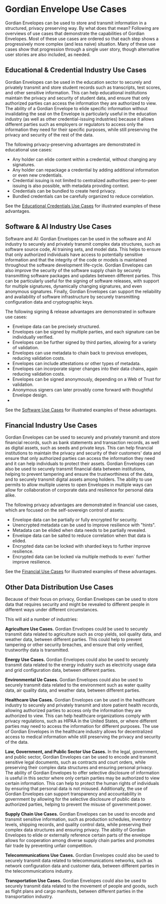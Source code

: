 # Gordian Envelope Use Cases

Gordian Envelopes can be used to store and transmit information in a structured, privacy preserving way. By what does that mean? Following are overviews of use cases that demonstrate the capabilities of Gordian Envelopes. Most of these use cases are ordered so that each step shows a progressively more complex (and less naive) situation. Many of these use cases show that progression through a single user story, though alternative user stories are also included, as needed.

## Educational & Credential Industry Use Cases

Gordian Envelopes can be used in the education sector to securely and privately transmit and store student records such as transcripts, test scores, and other sensitive information. This can help educational institutions maintain the privacy and security of student data, and ensure that only authorized parties can access the information they are authorized to view. The ability of a Gordian Envelope to elide specific information without invalidating the seal on the Envelope is particularly useful in the education industry (as well as other credential-issuing industries) because it allows different parties such as employers or regulators to access only the information they need for their specific purposes, while still preserving the privacy and security of the rest of the data.

The following privacy-preserving advantages are demonstrated in educational use cases:

* Any holder can elide content within a credential, without changing any signatures.
* Any holder can repackage a credential by adding additional information or even new credentials.
* Credential issuing is not limited to centralized authorities: peer-to-peer issuing is also possible, with metadata providing context.
* Credentials can be bundled to create herd privacy.
* Bundled credentials can be carefully organized to reduce correlation.

See the [Educational Credentials Use Cases](https://github.com/BlockchainCommons/Gordian/blob/master/Docs/Envelope-Use-Cases-Educational.md) for illustrated examples of these advantages.

## Software & AI Industry Use Cases

Software and AI: Gordian Envelopes can be used in the software and AI industry to securely and privately transmit complex data structures, such as software source code, AI training sets, and model data. This helps to ensure that only authorized individuals have access to potentially sensitive information and that the integrity of the code or models is maintained throughout the software development life-cycle. Gordian Envelopes can also improve the security of the software supply chain by securely transmitting software packages and updates between different parties. This can be particularly useful for the signing of software releases, with support for multiple signatures, dynamically changing signatures, and even anonymous signatures. Finally, Gordian Envelopes can support the reliability and availability of software infrastructure by securely transmitting configuration data and cryptographic keys.

The following signing & release advantages are demonstrated in software use cases:

* Envelope data can be precisely structured.
* Envelopes can be signed by multiple parties, and each signature can be individually verified.
* Envelopes can be further signed by third parties, allowing for a variety of validation.
* Envelopes can use metadata to chain back to previous envelopes, reducing validation costs.
* Envelopes can include attestations or other types of metadata.
* Envelopes can incorporate signer changes into their data chains, again reducing validation costs.
* Envelopes can be signed anonymously, depending on a Web of Trust for validation.
* Anonymous signers can later provably come forward with thoughtful Envelope design.
* 
See the [Software Use Cases](https://github.com/BlockchainCommons/Gordian/blob/master/Docs/Envelope-Use-Cases-Software.md) for illustrated examples of these advantages.

## Financial Industry Use Cases

Gordian Envelopes can be used to securely and privately transmit and store financial records, such as bank statements and transaction records, as well as digital assets, such as seeds and private keys. This can help financial institutions to maintain the privacy and security of their customers' data and ensure that only authorized parties can access the information they need and it can help individuals to protect their assets. Gordian Envelopes can also be used to securely transmit financial data between institutions, helping to prevent tampering and ensure the trustworthiness of the data, and to securely transmit digital assets among holders. The ability to use permits to allow multiple useres to open Envelopes in multiple ways can allow for collaboration of corporate data and resilience for personal data alike. 

The following privacy advantages are demonstrated in financial use cases, which are focused on the self-sovereign control of assets:

* Envelope data can be partially or fully encrypted for security.
* Unencrypted metadata can be used to improve resilience with "hints".
* Metadata can be elided when data needs to be partially revealed.
* Envelope data can be salted to reduce correlation when that data is elided.
* Encrypted data can be locked with sharded keys to further improve resilience.
* Encrypted data can be locked via multiple methods to even` further improve resilience.

See the [Financial Use Cases](https://github.com/BlockchainCommons/Gordian/blob/master/Docs/Envelope-Use-Cases-Assets.md) for illustrated examples of these advantages.

## Other Data Distribution Use Cases

Because of their focus on privacy, Gordian Envelopes can be used to store data that requires security and might be revealed to different people in different ways under different circumstances.

This will aid a number of industries:

**Agriculture Use Cases.** Gordian Envelopes could be used to securely transmit data related to agriculture such as crop yields, soil quality data, and weather data, between different parties. This could help to prevent tampering or other security breaches, and ensure that only verified, trustworthy data is transmitted.

**Energy Use Cases.** Gordian Envelopes could also be used to securely transmit data related to the energy industry such as electricity usage data and grid configuration data, between different parties.

**Environmental Ue Cases.** Gordian Envelopes could also be used to securely transmit data related to the environment such as water quality data, air quality data, and weather data, between different parties.

**Healthcare Use Cases.** Gordian Envelopes can be used in the healthcare industry to securely and privately transmit and store patient health records, allowing authorized parties to access only the information they are authorized to view. This can help healthcare organizations comply with privacy regulations, such as HIPAA in the United States, or where different parties may need to access the information for different purposes. The use of Gordian Envelopes in the healthcare industry allows for decentralized access to medical information while still preserving the privacy and security of the data.

**Law, Government, and Public Sector Use Cases.** In the legal, government, and public sector, Gordian Envelopes can be used to encode and transmit sensitive legal documents, such as contracts and court orders, while preserving their complex data structures and ensuring personal privacy. The ability of Gordian Envelopes to offer selective disclosure of information is useful in this sector where only certain parties may be authorized to view certain information. This can help to protect the human rights of individuals by ensuring that personal data is not misused. Additionally, the use of Gordian Envelopes can support transparency and accountability in government by allowing for the selective disclosure of public data to authorized parties, helping to prevent the misuse of government power.

**Supply Chain Use Cases.** Gordian Envelopes can be used to encode and transmit sensitive information, such as production schedules, inventory levels, shipping records, and quality control data, while preserving their complex data structures and ensuring privacy. The ability of Gordian Envelopes to elide or externally reference certain parts of the envelope allows for cooperation among diverse supply chain parties and promotes fair trade by preventing unfair competition. 

**Telecommunications Use Cases.** Gordian Envelopes could also be used to securely transmit data related to telecommunications networks, such as network configuration data and customer data, between different parties in the telecommunications industry.

**Transportation Use Cases.** Gordian Envelopes could also be used to securely transmit data related to the movement of people and goods, such as flight plans and cargo manifests, between different parties in the transportation industry. 






